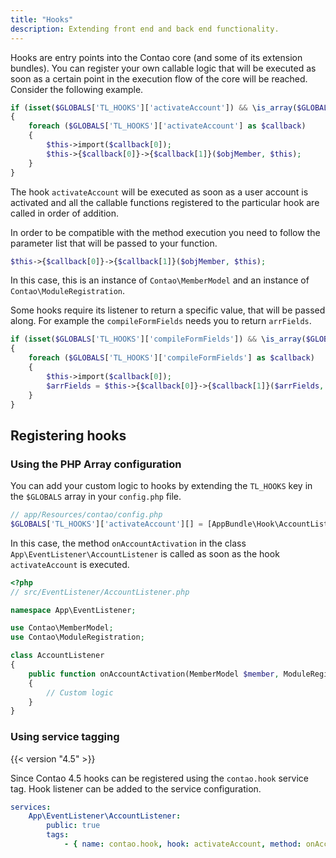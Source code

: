 ```yaml
---
title: "Hooks"
description: Extending front end and back end functionality.
---
```


Hooks are entry points into the Contao core (and some of its extension bundles).
You can register your own callable logic that will be executed as soon as a certain
point in the execution flow of the core will be reached.
Consider the following example.

```php
if (isset($GLOBALS['TL_HOOKS']['activateAccount']) && \is_array($GLOBALS['TL_HOOKS']['activateAccount']))
{
    foreach ($GLOBALS['TL_HOOKS']['activateAccount'] as $callback)
    {
        $this->import($callback[0]);
        $this->{$callback[0]}->{$callback[1]}($objMember, $this);
    }
}
```

The hook `activateAccount` will be executed as soon as a user account is activated
and all the callable functions registered to the particular hook are called in
order of addition.

In order to be compatible with the method execution you need to follow the parameter
list that will be passed to your function.

```php
$this->{$callback[0]}->{$callback[1]}($objMember, $this);
```

In this case, this is an instance of `Contao\MemberModel` and an instance of
`Contao\ModuleRegistration`.

Some hooks require its listener to return a specific value, that will be passed
along. For example the `compileFormFields` needs you to return `arrFields`.

```php
if (isset($GLOBALS['TL_HOOKS']['compileFormFields']) && \is_array($GLOBALS['TL_HOOKS']['compileFormFields']))
{
    foreach ($GLOBALS['TL_HOOKS']['compileFormFields'] as $callback)
    {
        $this->import($callback[0]);
        $arrFields = $this->{$callback[0]}->{$callback[1]}($arrFields, $formId, $this);
    }
}
```

## Registering hooks

### Using the PHP Array configuration

You can add your custom logic to hooks by extending the `TL_HOOKS` key in the
`$GLOBALS` array in your `config.php` file.

```php
// app/Resources/contao/config.php
$GLOBALS['TL_HOOKS']['activateAccount'][] = [AppBundle\Hook\AccountListener::class, 'onAccountActivation'];
```

In this case, the method `onAccountActivation` in the class `App\EventListener\AccountListener` is called as soon as the hook
`activateAccount` is executed.

```php
<?php
// src/EventListener/AccountListener.php

namespace App\EventListener;

use Contao\MemberModel;
use Contao\ModuleRegistration;

class AccountListener
{
    public function onAccountActivation(MemberModel $member, ModuleRegistration $module)
    {
        // Custom logic
    }
}
```

### Using service tagging

{{< version "4.5" >}}

Since Contao 4.5 hooks can be registered using the `contao.hook` service tag.
Hook listener can be added to the service configuration.

```yml
services:
    App\EventListener\AccountListener:
        public: true
        tags:
            - { name: contao.hook, hook: activateAccount, method: onAccountActivation }
```
